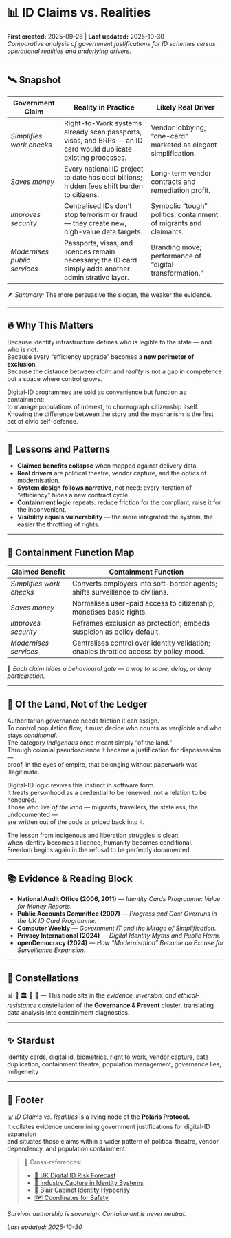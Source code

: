# 📊 ID Claims vs. Realities  
**First created:** 2025-09-26 | **Last updated:** 2025-10-30  
*Comparative analysis of government justifications for ID schemes versus operational realities and underlying drivers.*

---

## 🛰️ Snapshot  

| **Government Claim** | **Reality in Practice** | **Likely Real Driver** |
|-----------------------|-------------------------|-------------------------|
| *Simplifies work checks* | Right-to-Work systems already scan passports, visas, and BRPs — an ID card would duplicate existing processes. | Vendor lobbying; “one-card” marketed as elegant simplification. |
| *Saves money* | Every national ID project to date has cost billions; hidden fees shift burden to citizens. | Long-term vendor contracts and remediation profit. |
| *Improves security* | Centralised IDs don’t stop terrorism or fraud — they create new, high-value data targets. | Symbolic “tough” politics; containment of migrants and claimants. |
| *Modernises public services* | Passports, visas, and licences remain necessary; the ID card simply adds another administrative layer. | Branding move; performance of “digital transformation.” |

🪶 *Summary:* The more persuasive the slogan, the weaker the evidence.

---

## 🔥 Why This Matters  

Because identity infrastructure defines who is legible to the state — and who is not.  
Because every “efficiency upgrade” becomes a **new perimeter of exclusion**.  
Because the distance between *claim* and *reality* is not a gap in competence but a space where control grows.  

Digital-ID programmes are sold as convenience but function as containment:  
to manage populations of interest, to choreograph citizenship itself.  
Knowing the difference between the story and the mechanism is the first act of civic self-defence.

---

## 🦉 Lessons and Patterns  

- **Claimed benefits collapse** when mapped against delivery data.  
- **Real drivers** are political theatre, vendor capture, and the optics of modernisation.  
- **System design follows narrative**, not need: every iteration of “efficiency” hides a new contract cycle.  
- **Containment logic** repeats: reduce friction for the compliant, raise it for the inconvenient.  
- **Visibility equals vulnerability** — the more integrated the system, the easier the throttling of rights.  

---

## 🧿 Containment Function Map  

| **Claimed Benefit** | **Containment Function** |
|----------------------|--------------------------|
| *Simplifies work checks* | Converts employers into soft-border agents; shifts surveillance to civilians. |
| *Saves money* | Normalises user-paid access to citizenship; monetises basic rights. |
| *Improves security* | Reframes exclusion as protection; embeds suspicion as policy default. |
| *Modernises services* | Centralises control over identity validation; enables throttled access by policy mood. |

📲 *Each claim hides a behavioural gate — a way to score, delay, or deny participation.*

---

## 🌱 Of the Land, Not of the Ledger  

Authoritarian governance needs friction it can assign.  
To control population flow, it must decide who counts as *verifiable* and who stays *conditional*.  
The category *indigenous* once meant simply “of the land.”  
Through colonial pseudoscience it became a justification for dispossession —  
proof, in the eyes of empire, that belonging without paperwork was illegitimate.

Digital-ID logic revives this instinct in software form.  
It treats personhood as a credential to be renewed, not a relation to be honoured.  
Those who live *of the land* — migrants, travellers, the stateless, the undocumented —  
are written out of the code or priced back into it.  

The lesson from indigenous and liberation struggles is clear:  
when identity becomes a licence, humanity becomes conditional.  
Freedom begins again in the refusal to be perfectly documented.

---

## 📚 Evidence & Reading Block  

- **National Audit Office (2006, 2011)** — *Identity Cards Programme: Value for Money Reports.*  
- **Public Accounts Committee (2007)** — *Progress and Cost Overruns in the UK ID Card Programme.*  
- **Computer Weekly** — *Government IT and the Mirage of Simplification.*  
- **Privacy International (2024)** — *Digital Identity Myths and Public Harm.*  
- **openDemocracy (2024)** — *How “Modernisation” Became an Excuse for Surveillance Expansion.*

---

## 🌌 Constellations  

📊 💼 🏛️ 🔮 🌱 — This node sits in the *evidence, inversion, and ethical-resistance* constellation of the **Governance & Prevent** cluster, translating data analysis into containment diagnostics.

---

## ✨ Stardust  

identity cards, digital id, biometrics, right to work, vendor capture, data duplication, containment theatre, population management, governance lies, indigeneity  

---

## 🏮 Footer  

*📊 ID Claims vs. Realities* is a living node of the **Polaris Protocol.**  
It collates evidence undermining government justifications for digital-ID expansion  
and situates those claims within a wider pattern of political theatre, vendor dependency, and population containment.  

> 📡 Cross-references:
> 
> - [🔮 UK Digital ID Risk Forecast](./🔮_uk_digital_id_risk_forecast.md)  
> - [💼 Industry Capture in Identity Systems](./💼_industry_capture_identity_systems.md)  
> - [🦜 Blair Cabinet Identity Hypocrisy](./🦜_blair_cabinet_identity_hypocrisy.md)  
> - [🗺️ Coordinates for Safety](./🗺️_coordinates_for_safety.md)

*Survivor authorship is sovereign. Containment is never neutral.*  

_Last updated: 2025-10-30_
